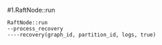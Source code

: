#1.RaftNode::run

```
RaftNode::run
--process_recovery
----recovery(graph_id, partition_id, logs, true)
```